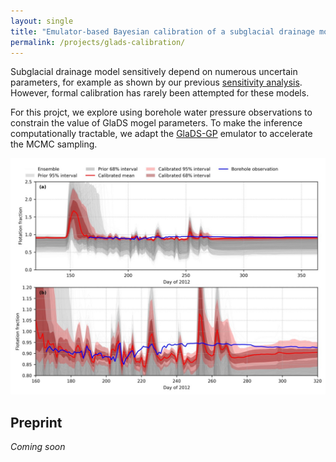 ```yaml
---
layout: single
title: "Emulator-based Bayesian calibration of a subglacial drainage model"
permalink: /projects/glads-calibration/
---
```


Subglacial drainage model sensitively depend on numerous uncertain parameters, for example as shown by our previous [sensitivity analysis](/projects/glads-gp). However, formal calibration has rarely been attempted for these models.

For this projct, we explore using borehole water pressure observations to constrain the value of GlaDS mogel parameters. To make the inference computationally tractable, we adapt the [GlaDS-GP](/projects/glads-gp) emulator to accelerate the MCMC sampling.

![](/assets/images/projects/07_glads_calibration/post_glads_timeseries.jpg)

## Preprint

*Coming soon*